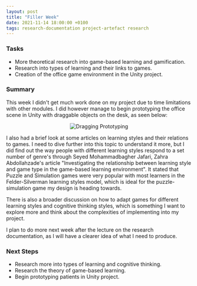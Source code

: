 ```yaml
---
layout: post
title: "Filler Week"
date: 2021-11-14 18:00:00 +0100
tags: research-documentation project-artefact research
---
```


### Tasks
- More theoretical research into game-based learning and gamification.
- Research into types of learning and their links to games.
- Creation of the office game environment in the Unity project.

### Summary
This week I didn't get much work done on my project due to time limitations with other modules. I did however manage to begin prototyping the office scene in Unity with draggable objects on the desk, as seen below:

<p align="center">
  <img src="{{site.baseurl}}/assets/dragging-prototype.gif" alt="Dragging Prototyping"/>
</p>

I also had a brief look at some articles on learning styles and their relations to games. I need to dive further into this topic to understand it more, but I did find out the way people with different learning styles respond to a set number of genre's through Seyed Mohammadbagher Jafari, Zahra Abdollahzade's article "Investigating the relationship between learning style and game type in the game-based learning environment". It stated that Puzzle and Simulation games were very popular with most learners in the Felder-Silverman learning styles model, which is ideal for the puzzle-simulation game my design is heading towards.

There is also a broader discussion on how to adapt games for different learning styles and cognitive thinking styles, which is something I want to explore more and think about the complexities of implementing into my project.

I plan to do more next week after the lecture on the research documentation, as I will have a clearer idea of what I need to produce.

### Next Steps
- Research more into types of learning and cognitive thinking.
- Research the theory of game-based learning. 
- Begin prototyping patients in Unity project.